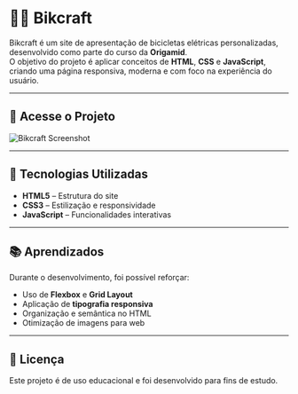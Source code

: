 # 🚴‍♂️ Bikcraft

Bikcraft é um site de apresentação de bicicletas elétricas personalizadas, desenvolvido como parte do curso da **Origamid**.  
O objetivo do projeto é aplicar conceitos de **HTML**, **CSS** e **JavaScript**, criando uma página responsiva, moderna e com foco na experiência do usuário.

---

## 🔗 Acesse o Projeto
![Bikcraft Screenshot](https://bikcraft-vert.vercel.app)  

---

## 🚀 Tecnologias Utilizadas
- **HTML5** – Estrutura do site  
- **CSS3** – Estilização e responsividade  
- **JavaScript** – Funcionalidades interativas  

---
## 📚 Aprendizados
Durante o desenvolvimento, foi possível reforçar:
- Uso de **Flexbox** e **Grid Layout**
- Aplicação de **tipografia responsiva**
- Organização e semântica no HTML
- Otimização de imagens para web

---

## 📄 Licença
Este projeto é de uso educacional e foi desenvolvido para fins de estudo.
